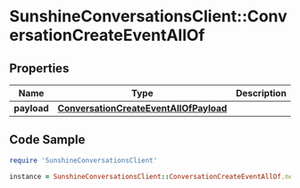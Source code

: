 # SunshineConversationsClient::ConversationCreateEventAllOf

## Properties

Name | Type | Description | Notes
------------ | ------------- | ------------- | -------------
**payload** | [**ConversationCreateEventAllOfPayload**](ConversationCreateEventAllOfPayload.md) |  | [optional] 

## Code Sample

```ruby
require 'SunshineConversationsClient'

instance = SunshineConversationsClient::ConversationCreateEventAllOf.new(payload: null)
```


